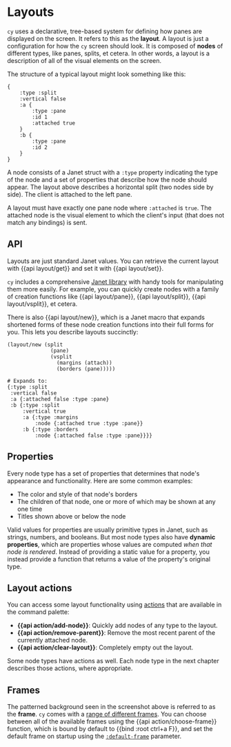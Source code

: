 # Layouts

`cy` uses a declarative, tree-based system for defining how panes are displayed on the screen. It refers to this as the **layout**. A layout is just a configuration for how the `cy` screen should look. It is composed of **nodes** of different types, like panes, splits, et cetera. In other words, a layout is a description of all of the visual elements on the screen.

The structure of a typical layout might look something like this:

```janet
{
    :type :split
    :vertical false
    :a {
        :type :pane
        :id 1
        :attached true
    }
    :b {
        :type :pane
        :id 2
    }
}
```

A node consists of a Janet struct with a `:type` property indicating the type of the node and a set of properties that describe how the node should appear. The layout above describes a horizontal split (two nodes side by side). The client is attached to the left pane.

A layout must have exactly one pane node where `:attached` is `true`. The attached node is the visual element to which the client's input (that does not match any bindings) is sent.

## API

Layouts are just standard Janet values. You can retrieve the current layout with {{api layout/get}} and set it with {{api layout/set}}.

`cy` includes a comprehensive [Janet library](https://github.com/cfoust/cy/blob/main/pkg/cy/boot/layout.janet) with handy tools for manipulating them more easily. For example, you can quickly create nodes with a family of creation functions like {{api layout/pane}}, {{api layout/split}}, {{api layout/vsplit}}, et cetera.

There is also {{api layout/new}}, which is a Janet macro that expands shortened forms of these node creation functions into their full forms for you. This lets you describe layouts succinctly:

```janet
(layout/new (split
              (pane)
              (vsplit
                (margins (attach))
                (borders (pane)))))

# Expands to:
{:type :split
 :vertical false
 :a {:attached false :type :pane}
 :b {:type :split
     :vertical true
     :a {:type :margins
         :node {:attached true :type :pane}}
     :b {:type :borders
         :node {:attached false :type :pane}}}}
```

## Properties

Every node type has a set of properties that determines that node's appearance and functionality. Here are some common examples:

* The color and style of that node's borders
* The children of that node, one or more of which may be shown at any one time
* Titles shown above or below the node

Valid values for properties are usually primitive types in Janet, such as strings, numbers, and booleans. But most node types also have **dynamic properties**, which are properties whose values are computed _when that node is rendered_. Instead of providing a static value for a property, you instead provide a function that returns a value of the property's original type.

## Layout actions

You can access some layout functionality using [actions](/keybindings.md#actions) that are available in the command palette:

- **{{api action/add-node}}**: Quickly add nodes of any type to the layout.
- **{{api action/remove-parent}}**: Remove the most recent parent of the currently attached node.
- **{{api action/clear-layout}}**: Completely empty out the layout.

Some node types have actions as well. Each node type in the next chapter describes those actions, where appropriate.

## Frames

The patterned background seen in the screenshot above is referred to as the **frame**. `cy` comes with a [range of different frames](/frames.md). You can choose between all of the available frames using the {{api action/choose-frame}} function, which is bound by default to {{bind :root ctrl+a F}}, and set the default frame on startup using the [`:default-frame`](/default-parameters.md#default-frame) parameter.

